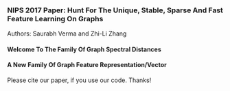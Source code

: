 ### NIPS 2017 Paper: Hunt For The Unique, Stable, Sparse And Fast Feature Learning On Graphs

Authors: Saurabh Verma and Zhi-Li Zhang

#### Welcome To The Family Of Graph Spectral Distances
#### A New Family Of Graph Feature Representation/Vector

Please cite our paper, if you use our code. Thanks!   